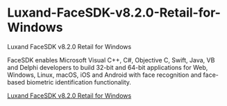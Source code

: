 # Luxand-FaceSDK-v8.2.0-Retail-for-Windows
Luxand FaceSDK v8.2.0 Retail for Windows

FaceSDK enables Microsoft Visual C++, C#, Objective C, Swift, Java, VB and Delphi developers to build 32-bit and 64-bit applications for Web, Windows, Linux, macOS, iOS and Android with face recognition and face-based biometric identification functionality.

[Luxand FaceSDK v8.2.0 Retail for Windows](https://developer.team/misc-development/34915-luxand-facesdk-v820-retail-for-windows.html)
